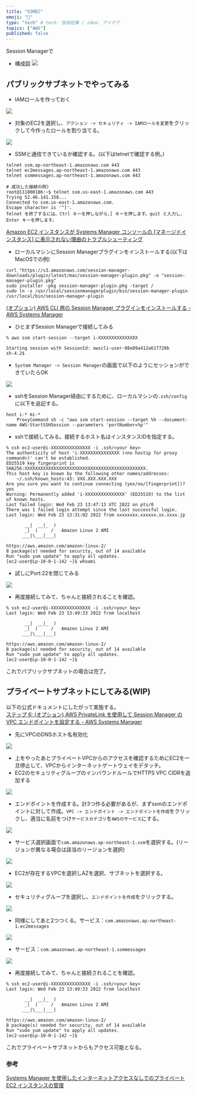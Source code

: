```yaml
---
title: "SSMEC"
emoji: "🎉"
type: "tech" # tech: 技術記事 / idea: アイデア
topics: ["AWS"]
published: false
---
```


Session Managerで
- 構成図
![](https://storage.googleapis.com/zenn-user-upload/5613227ca453-20220223.png)

## パブリックサブネットでやってみる

- IAMロールを作っておく

![](https://storage.googleapis.com/zenn-user-upload/1a7af9a4f2c3-20220227.png)

- 対象のEC2を選択し、`アクション -> セキュリティ -> IAMロールを変更`をクリックして今作ったロールを割り当てる。

![](https://storage.googleapis.com/zenn-user-upload/1adf0bad1b0e-20220227.png)

- SSMと通信できているか確認する。(以下はtelnetで確認する例。)

```bash:EC2上のターミナル
telnet ssm.ap-northeast-1.amazonaws.com 443
telnet ec2messages.ap-northeast-1.amazonaws.com 443
telnet ssmmessages.ap-northeast-1.amazonaws.com 443

# 成功した接続の例)
root@111800186:~$ telnet ssm.us-east-1.amazonaws.com 443
Trying 52.46.141.158...
Connected to ssm.us-east-1.amazonaws.com.
Escape character is '^]'.
Telnet を終了するには、Ctrl キーを押しながら、] キーを押します。quit と入力し、Enter キーを押します。
```
[Amazon EC2 インスタンスが Systems Manager コンソールの [マネージドインスタンス] に表示されない理由のトラブルシューティング](https://aws.amazon.com/jp/premiumsupport/knowledge-center/systems-manager-ec2-instance-not-appear/)


- ローカルマシンにSession Managerプラグインをインストールする(以下はMacOSでの例)
```
curl "https://s3.amazonaws.com/session-manager-downloads/plugin/latest/mac/session-manager-plugin.pkg" -o "session-manager-plugin.pkg"
sudo installer -pkg session-manager-plugin.pkg -target /
sudo ln -s /usr/local/sessionmanagerplugin/bin/session-manager-plugin /usr/local/bin/session-manager-plugin
```
[(オプション) AWS CLI 用の Session Manager プラグインをインストールする - AWS Systems Manager](https://docs.aws.amazon.com/ja_jp/systems-manager/latest/userguide/session-manager-working-with-install-plugin.html#install-plugin-macos)

- ひとまずSession Managerで接続してみる

```
% aws ssm start-session --target i-XXXXXXXXXXXXXXX

Starting session with SessionId: awscli-user-08e89a412a617720b
sh-4.2$
```

- `System Manager -> Session Manager`の画面で以下のようにセッションができていたらOK

![](https://storage.googleapis.com/zenn-user-upload/26a099c50437-20220227.png)

- sshをSession Manager経由にするために、ローカルマシンの`.ssh/config`に以下を追記する。
```ini:
host i-* mi-*
    ProxyCommand sh -c "aws ssm start-session --target %h --document-name AWS-StartSSHSession --parameters 'portNumber=%p'"
```

- sshで接続してみる。接続するホスト名はインスタンスIDを指定する。

```shell:
% ssh ec2-user@i-XXXXXXXXXXXXXXX -i .ssh/<your key>
The authenticity of host 'i-XXXXXXXXXXXXXXX (<no hostip for proxy command>)' can't be established.
ED25519 key fingerprint is SHA256:XXXXXXXXXXXXXXXXXXXXXXXXXXXXXXXXXXXXXXXXXXXXXX.
This host key is known by the following other names/addresses:
    ~/.ssh/known_hosts:43: XXX.XXX.XXX.XXX
Are you sure you want to continue connecting (yes/no/[fingerprint])? yes
Warning: Permanently added 'i-XXXXXXXXXXXXXXX' (ED25519) to the list of known hosts.
Last failed login: Wed Feb 23 13:47:13 UTC 2022 on pts/0
There was 1 failed login attempt since the last successful login.
Last login: Wed Feb 23 13:31:02 2022 from xxxxxxxx.xxxxxx.xx.xxxx.jp

       __|  __|_  )
       _|  (     /   Amazon Linux 2 AMI
      ___|\___|___|

https://aws.amazon.com/amazon-linux-2/
8 package(s) needed for security, out of 14 available
Run "sudo yum update" to apply all updates.
[ec2-user@ip-10-0-1-142 ~]$ whoami
```

- 試しにPort:22を閉じてみる

![](https://storage.googleapis.com/zenn-user-upload/6c547fbe6187-20220227.png)

- 再度接続してみて、ちゃんと接続されることを確認。

```
% ssh ec2-user@i-XXXXXXXXXXXXXXX -i .ssh/<your key>
Last login: Wed Feb 23 13:49:33 2022 from localhost

       __|  __|_  )
       _|  (     /   Amazon Linux 2 AMI
      ___|\___|___|

https://aws.amazon.com/amazon-linux-2/
8 package(s) needed for security, out of 14 available
Run "sudo yum update" to apply all updates.
[ec2-user@ip-10-0-1-142 ~]$
```

これでパブリックサブネットの場合は完了。

## プライベートサブネットにしてみる(WIP)
以下の公式ドキュメントにしたがって実施する。  
[ステップ 6: (オプション) AWS PrivateLink を使用して Session Manager の VPC エンドポイントを設定する - AWS Systems Manager](https://docs.aws.amazon.com/ja_jp/systems-manager/latest/userguide/session-manager-getting-started-privatelink.html)

- 先にVPCのDNSホスト名有効化

![](https://storage.googleapis.com/zenn-user-upload/25f65624d47b-20220227.png)

- 上をやったあとプライベートVPCからのアクセスを確認するためにEC2を一旦停止して、VPCからインターネットゲートウェイをデタッチ。
- EC2のセキュリティグループのインバウンドルールでHTTPS VPC CIDRを追加する

![](https://storage.googleapis.com/zenn-user-upload/3a98c4517edd-20220227.png)

- エンドポイントを作成する。計3つ作る必要があるが、まずssmのエンドポイントに対して作成。`VPC -> エンドポイント -> エンドポイントを作成`をクリックし、適当に名前をつけ`サービスカテゴリ`を`AWSのサービス`にする。

![](https://storage.googleapis.com/zenn-user-upload/9d1bfbce6c1b-20220227.png)

- サービス選択画面で`com.amazonaws.ap-northeast-1.ssm`を選択する。(リージョンが異なる場合は該当のリージョンを選択)

![](https://storage.googleapis.com/zenn-user-upload/f496b8a24a40-20220227.png)

- EC2が存在するVPCを選択しAZを選択、サブネットを選択する。

![](https://storage.googleapis.com/zenn-user-upload/61c1e507a5b8-20220227.png)

- セキュリティグループを選択し、`エンドポイントを作成`をクリックする。

![](https://storage.googleapis.com/zenn-user-upload/915ed53fe21a-20220227.png)


- 同様にしてあと2つつくる。サービス：`com.amazonaws.ap-northeast-1.ec2messages`

![](https://storage.googleapis.com/zenn-user-upload/3ed1583dd1fb-20220227.png)

- サービス：`com.amazonaws.ap-northeast-1.ssmmessages`

![](https://storage.googleapis.com/zenn-user-upload/3cbdcf247830-20220227.png)

- 再度接続してみて、ちゃんと接続されることを確認。

```
% ssh ec2-user@i-XXXXXXXXXXXXXXX -i .ssh/<your key>
Last login: Wed Feb 23 13:49:33 2022 from localhost

       __|  __|_  )
       _|  (     /   Amazon Linux 2 AMI
      ___|\___|___|

https://aws.amazon.com/amazon-linux-2/
8 package(s) needed for security, out of 14 available
Run "sudo yum update" to apply all updates.
[ec2-user@ip-10-0-1-142 ~]$
```

これでプライベートサブネットからもアクセス可能となる。

### 参考
[Systems Manager を使用したインターネットアクセスなしでのプライベート EC2 インスタンスの管理](https://aws.amazon.com/jp/premiumsupport/knowledge-center/ec2-systems-manager-vpc-endpoints/)
